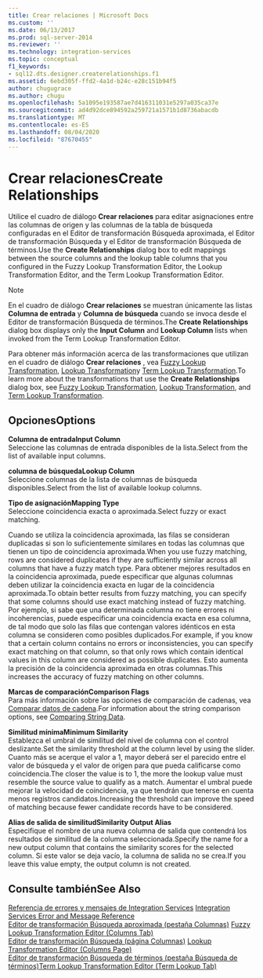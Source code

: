 ```yaml
---
title: Crear relaciones | Microsoft Docs
ms.custom: ''
ms.date: 06/13/2017
ms.prod: sql-server-2014
ms.reviewer: ''
ms.technology: integration-services
ms.topic: conceptual
f1_keywords:
- sql12.dts.designer.createrelationships.f1
ms.assetid: 6ebd305f-ffd2-4a1d-b24c-e28c151b94f5
author: chugugrace
ms.author: chugu
ms.openlocfilehash: 5a1095e193587ae7d416311031e5297a035ca37e
ms.sourcegitcommit: ad4d92dce894592a259721a1571b1d8736abacdb
ms.translationtype: MT
ms.contentlocale: es-ES
ms.lasthandoff: 08/04/2020
ms.locfileid: "87670455"
---
```

# <a name="create-relationships"></a><span data-ttu-id="fa565-102">Crear relaciones</span><span class="sxs-lookup"><span data-stu-id="fa565-102">Create Relationships</span></span>
  <span data-ttu-id="fa565-103">Utilice el cuadro de diálogo **Crear relaciones** para editar asignaciones entre las columnas de origen y las columnas de la tabla de búsqueda configuradas en el Editor de transformación Búsqueda aproximada, el Editor de transformación Búsqueda y el Editor de transformación Búsqueda de términos.</span><span class="sxs-lookup"><span data-stu-id="fa565-103">Use the **Create Relationships** dialog box to edit mappings between the source columns and the lookup table columns that you configured in the Fuzzy Lookup Transformation Editor, the Lookup Transformation Editor, and the Term Lookup Transformation Editor.</span></span>  
  
> [!NOTE]  
>  <span data-ttu-id="fa565-104">En el cuadro de diálogo **Crear relaciones** se muestran únicamente las listas **Columna de entrada** y **Columna de búsqueda** cuando se invoca desde el Editor de transformación Búsqueda de términos.</span><span class="sxs-lookup"><span data-stu-id="fa565-104">The **Create Relationships** dialog box displays only the **Input Column** and **Lookup Column** lists when invoked from the Term Lookup Transformation Editor.</span></span>  
  
 <span data-ttu-id="fa565-105">Para obtener más información acerca de las transformaciones que utilizan en el cuadro de diálogo **Crear relaciones** , vea [Fuzzy Lookup Transformation](lookup-transformation.md), [Lookup Transformation](lookup-transformation.md)y [Term Lookup Transformation](term-lookup-transformation.md).</span><span class="sxs-lookup"><span data-stu-id="fa565-105">To learn more about the transformations that use the **Create Relationships** dialog box, see [Fuzzy Lookup Transformation](lookup-transformation.md), [Lookup Transformation](lookup-transformation.md), and [Term Lookup Transformation](term-lookup-transformation.md).</span></span>  
  
## <a name="options"></a><span data-ttu-id="fa565-106">Opciones</span><span class="sxs-lookup"><span data-stu-id="fa565-106">Options</span></span>  
 <span data-ttu-id="fa565-107">**Columna de entrada**</span><span class="sxs-lookup"><span data-stu-id="fa565-107">**Input Column**</span></span>  
 <span data-ttu-id="fa565-108">Seleccione las columnas de entrada disponibles de la lista.</span><span class="sxs-lookup"><span data-stu-id="fa565-108">Select from the list of available input columns.</span></span>  
  
 <span data-ttu-id="fa565-109">**columna de búsqueda**</span><span class="sxs-lookup"><span data-stu-id="fa565-109">**Lookup Column**</span></span>  
 <span data-ttu-id="fa565-110">Seleccione columnas de la lista de columnas de búsqueda disponibles.</span><span class="sxs-lookup"><span data-stu-id="fa565-110">Select from the list of available lookup columns.</span></span>  
  
 <span data-ttu-id="fa565-111">**Tipo de asignación**</span><span class="sxs-lookup"><span data-stu-id="fa565-111">**Mapping Type**</span></span>  
 <span data-ttu-id="fa565-112">Seleccione coincidencia exacta o aproximada.</span><span class="sxs-lookup"><span data-stu-id="fa565-112">Select fuzzy or exact matching.</span></span>  
  
 <span data-ttu-id="fa565-113">Cuando se utiliza la coincidencia aproximada, las filas se consideran duplicadas si son lo suficientemente similares en todas las columnas que tienen un tipo de coincidencia aproximada.</span><span class="sxs-lookup"><span data-stu-id="fa565-113">When you use fuzzy matching, rows are considered duplicates if they are sufficiently similar across all columns that have a fuzzy match type.</span></span> <span data-ttu-id="fa565-114">Para obtener mejores resultados en la coincidencia aproximada, puede especificar que algunas columnas deben utilizar la coincidencia exacta en lugar de la coincidencia aproximada.</span><span class="sxs-lookup"><span data-stu-id="fa565-114">To obtain better results from fuzzy matching, you can specify that some columns should use exact matching instead of fuzzy matching.</span></span> <span data-ttu-id="fa565-115">Por ejemplo, si sabe que una determinada columna no tiene errores ni incoherencias, puede especificar una coincidencia exacta en esa columna, de tal modo que solo las filas que contengan valores idénticos en esta columna se consideren como posibles duplicados.</span><span class="sxs-lookup"><span data-stu-id="fa565-115">For example, if you know that a certain column contains no errors or inconsistencies, you can specify exact matching on that column, so that only rows which contain identical values in this column are considered as possible duplicates.</span></span> <span data-ttu-id="fa565-116">Esto aumenta la precisión de la coincidencia aproximada en otras columnas.</span><span class="sxs-lookup"><span data-stu-id="fa565-116">This increases the accuracy of fuzzy matching on other columns.</span></span>  
  
 <span data-ttu-id="fa565-117">**Marcas de comparación**</span><span class="sxs-lookup"><span data-stu-id="fa565-117">**Comparison Flags**</span></span>  
 <span data-ttu-id="fa565-118">Para más información sobre las opciones de comparación de cadenas, vea [Comparar datos de cadena](../comparing-string-data.md).</span><span class="sxs-lookup"><span data-stu-id="fa565-118">For information about the string comparison options, see [Comparing String Data](../comparing-string-data.md).</span></span>  
  
 <span data-ttu-id="fa565-119">**Similitud mínima**</span><span class="sxs-lookup"><span data-stu-id="fa565-119">**Minimum Similarity**</span></span>  
 <span data-ttu-id="fa565-120">Establezca el umbral de similitud del nivel de columna con el control deslizante.</span><span class="sxs-lookup"><span data-stu-id="fa565-120">Set the similarity threshold at the column level by using the slider.</span></span> <span data-ttu-id="fa565-121">Cuanto más se acerque el valor a 1, mayor deberá ser el parecido entre el valor de búsqueda y el valor de origen para que pueda calificarse como coincidencia.</span><span class="sxs-lookup"><span data-stu-id="fa565-121">The closer the value is to 1, the more the lookup value must resemble the source value to qualify as a match.</span></span> <span data-ttu-id="fa565-122">Aumentar el umbral puede mejorar la velocidad de coincidencia, ya que tendrán que tenerse en cuenta menos registros candidatos.</span><span class="sxs-lookup"><span data-stu-id="fa565-122">Increasing the threshold can improve the speed of matching because fewer candidate records have to be considered.</span></span>  
  
 <span data-ttu-id="fa565-123">**Alias de salida de similitud**</span><span class="sxs-lookup"><span data-stu-id="fa565-123">**Similarity Output Alias**</span></span>  
 <span data-ttu-id="fa565-124">Especifique el nombre de una nueva columna de salida que contendrá los resultados de similitud de la columna seleccionada.</span><span class="sxs-lookup"><span data-stu-id="fa565-124">Specify the name for a new output column that contains the similarity scores for the selected column.</span></span> <span data-ttu-id="fa565-125">Si este valor se deja vacío, la columna de salida no se crea.</span><span class="sxs-lookup"><span data-stu-id="fa565-125">If you leave this value empty, the output column is not created.</span></span>  
  
## <a name="see-also"></a><span data-ttu-id="fa565-126">Consulte también</span><span class="sxs-lookup"><span data-stu-id="fa565-126">See Also</span></span>  
 <span data-ttu-id="fa565-127">[Referencia de errores y mensajes de Integration Services](../../integration-services-error-and-message-reference.md) </span><span class="sxs-lookup"><span data-stu-id="fa565-127">[Integration Services Error and Message Reference](../../integration-services-error-and-message-reference.md) </span></span>  
 <span data-ttu-id="fa565-128">[Editor de transformación Búsqueda aproximada &#40;pestaña Columnas&#41;](../../fuzzy-lookup-transformation-editor-columns-tab.md) </span><span class="sxs-lookup"><span data-stu-id="fa565-128">[Fuzzy Lookup Transformation Editor &#40;Columns Tab&#41;](../../fuzzy-lookup-transformation-editor-columns-tab.md) </span></span>  
 <span data-ttu-id="fa565-129">[Editor de transformación Búsqueda &#40;página Columnas&#41;](../../lookup-transformation-editor-columns-page.md) </span><span class="sxs-lookup"><span data-stu-id="fa565-129">[Lookup Transformation Editor &#40;Columns Page&#41;](../../lookup-transformation-editor-columns-page.md) </span></span>  
 [<span data-ttu-id="fa565-130">Editor de transformación Búsqueda de términos &#40;pestaña Búsqueda de términos&#41;</span><span class="sxs-lookup"><span data-stu-id="fa565-130">Term Lookup Transformation Editor &#40;Term Lookup Tab&#41;</span></span>](../../term-lookup-transformation-editor-term-lookup-tab.md)  
  
  
